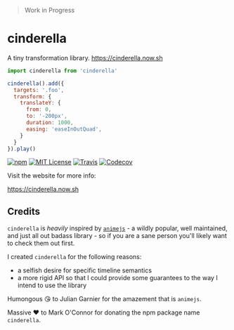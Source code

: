 > Work in Progress

# cinderella

A tiny transformation library. https://cinderella.now.sh

```javascript
import cinderella from 'cinderella'

cinderella().add({
  targets: '.foo',
  transform: {
    translateY: {
      from: 0,
      to: '-200px',
      duration: 1000,
      easing: 'easeInOutQuad',
    }
  }
}).play()
```

[![npm](https://img.shields.io/npm/v/cinderella.svg?style=flat-square)](http://npm.im/cinderella)
[![MIT License](https://img.shields.io/npm/l/cinderella.svg?style=flat-square)](http://opensource.org/licenses/MIT)
[![Travis](https://img.shields.io/travis/ctrlplusb/cinderella.svg?style=flat-square)](https://travis-ci.org/ctrlplusb/cinderella)
[![Codecov](https://img.shields.io/codecov/c/github/ctrlplusb/cinderella.svg?style=flat-square)](https://codecov.io/github/ctrlplusb/cinderella)

Visit the website for more info:

https://cinderella.now.sh

## Credits

`cinderella` is _heavily_ inspired by [`animejs`](http://animejs.com/) - a wildly popular, well maintained, and just all out badass library - so if you are a sane person you'll likely want to check them out first.

I created `cinderella` for the following reasons:

 - a selfish desire for specific timeline semantics
 - a more rigid API so that I could provide some guarantees to the way I intend to use the library

Humongous 😘 to Julian Garnier for the amazement that is `animejs`.

Massive ❤️ to Mark O'Connor for donating the npm package name `cinderella`.  ️